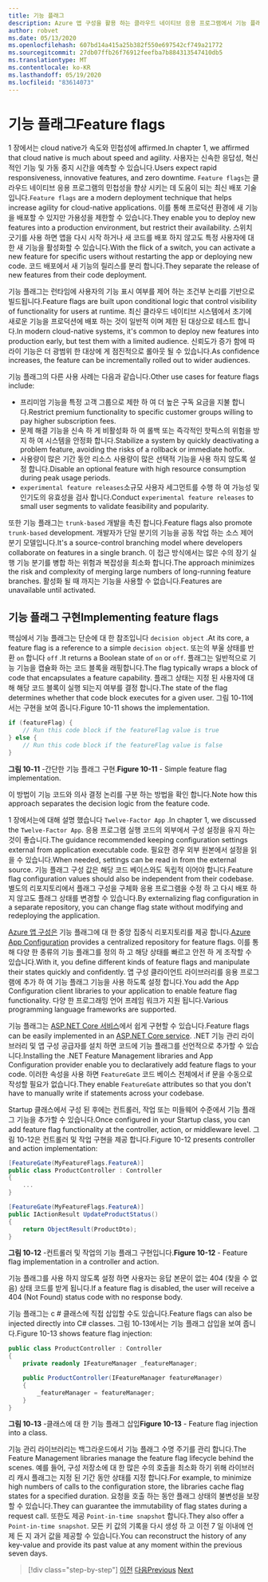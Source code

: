 ```yaml
---
title: 기능 플래그
description: Azure 앱 구성을 활용 하는 클라우드 네이티브 응용 프로그램에서 기능 플래그 구현
author: robvet
ms.date: 05/13/2020
ms.openlocfilehash: 607bd14a415a25b382f550e697542cf749a21772
ms.sourcegitcommit: 27db07ffb26f76912feefba7b884313547410db5
ms.translationtype: MT
ms.contentlocale: ko-KR
ms.lasthandoff: 05/19/2020
ms.locfileid: "83614073"
---
```

# <a name="feature-flags"></a><span data-ttu-id="9821b-103">기능 플래그</span><span class="sxs-lookup"><span data-stu-id="9821b-103">Feature flags</span></span>

<span data-ttu-id="9821b-104">1 장에서는 cloud native가 속도와 민첩성에 affirmed.</span><span class="sxs-lookup"><span data-stu-id="9821b-104">In chapter 1, we affirmed that cloud native is much about speed and agility.</span></span> <span data-ttu-id="9821b-105">사용자는 신속한 응답성, 혁신적인 기능 및 가동 중지 시간을 예측할 수 있습니다.</span><span class="sxs-lookup"><span data-stu-id="9821b-105">Users expect rapid responsiveness, innovative features, and zero downtime.</span></span> <span data-ttu-id="9821b-106">`Feature flags`는 클라우드 네이티브 응용 프로그램의 민첩성을 향상 시키는 데 도움이 되는 최신 배포 기술입니다.</span><span class="sxs-lookup"><span data-stu-id="9821b-106">`Feature flags` are a modern deployment technique that helps increase agility for cloud-native applications.</span></span> <span data-ttu-id="9821b-107">이를 통해 프로덕션 환경에 새 기능을 배포할 수 있지만 가용성을 제한할 수 있습니다.</span><span class="sxs-lookup"><span data-stu-id="9821b-107">They enable you to deploy new features into a production environment, but restrict their availability.</span></span> <span data-ttu-id="9821b-108">스위치 긋기를 사용 하면 앱을 다시 시작 하거나 새 코드를 배포 하지 않고도 특정 사용자에 대 한 새 기능을 활성화할 수 있습니다.</span><span class="sxs-lookup"><span data-stu-id="9821b-108">With the flick of a switch, you can activate a new feature for specific users without restarting the app or deploying new code.</span></span> <span data-ttu-id="9821b-109">코드 배포에서 새 기능의 릴리스를 분리 합니다.</span><span class="sxs-lookup"><span data-stu-id="9821b-109">They separate the release of new features from their code deployment.</span></span>

<span data-ttu-id="9821b-110">기능 플래그는 런타임에 사용자의 기능 표시 여부를 제어 하는 조건부 논리를 기반으로 빌드됩니다.</span><span class="sxs-lookup"><span data-stu-id="9821b-110">Feature flags are built upon conditional logic that control visibility of functionality for users at runtime.</span></span> <span data-ttu-id="9821b-111">최신 클라우드 네이티브 시스템에서 초기에 새로운 기능을 프로덕션에 배포 하는 것이 일반적 이며 제한 된 대상으로 테스트 합니다.</span><span class="sxs-lookup"><span data-stu-id="9821b-111">In modern cloud-native systems, it's common to deploy new features into production early, but test them with a limited audience.</span></span> <span data-ttu-id="9821b-112">신뢰도가 증가 함에 따라이 기능은 더 광범위 한 대상에 게 점진적으로 롤아웃 될 수 있습니다.</span><span class="sxs-lookup"><span data-stu-id="9821b-112">As confidence increases, the feature can be incrementally rolled out to wider audiences.</span></span>

<span data-ttu-id="9821b-113">기능 플래그의 다른 사용 사례는 다음과 같습니다.</span><span class="sxs-lookup"><span data-stu-id="9821b-113">Other use cases for feature flags include:</span></span>

- <span data-ttu-id="9821b-114">프리미엄 기능을 특정 고객 그룹으로 제한 하 여 더 높은 구독 요금을 지불 합니다.</span><span class="sxs-lookup"><span data-stu-id="9821b-114">Restrict premium functionality to specific customer groups willing to pay higher subscription fees.</span></span>
- <span data-ttu-id="9821b-115">문제 해결 기능을 신속 하 게 비활성화 하 여 롤백 또는 즉각적인 핫픽스의 위험을 방지 하 여 시스템을 안정화 합니다.</span><span class="sxs-lookup"><span data-stu-id="9821b-115">Stabilize a system by quickly deactivating a problem feature, avoiding the risks of a rollback or immediate hotfix.</span></span>
- <span data-ttu-id="9821b-116">사용량이 많은 기간 동안 리소스 사용량이 많은 선택적 기능을 사용 하지 않도록 설정 합니다.</span><span class="sxs-lookup"><span data-stu-id="9821b-116">Disable an optional feature with high resource consumption during peak usage periods.</span></span>
- <span data-ttu-id="9821b-117">`experimental feature releases`소규모 사용자 세그먼트를 수행 하 여 가능성 및 인기도의 유효성을 검사 합니다.</span><span class="sxs-lookup"><span data-stu-id="9821b-117">Conduct `experimental feature releases` to small user segments to validate feasibility and popularity.</span></span>

<span data-ttu-id="9821b-118">또한 기능 플래그는 `trunk-based` 개발을 촉진 합니다.</span><span class="sxs-lookup"><span data-stu-id="9821b-118">Feature flags also promote `trunk-based` development.</span></span> <span data-ttu-id="9821b-119">개발자가 단일 분기의 기능을 공동 작업 하는 소스 제어 분기 모델입니다.</span><span class="sxs-lookup"><span data-stu-id="9821b-119">It's a source-control branching model where developers collaborate on features in a single branch.</span></span> <span data-ttu-id="9821b-120">이 접근 방식에서는 많은 수의 장기 실행 기능 분기를 병합 하는 위험과 복잡성을 최소화 합니다.</span><span class="sxs-lookup"><span data-stu-id="9821b-120">The approach minimizes the risk and complexity of merging large numbers of long-running feature branches.</span></span> <span data-ttu-id="9821b-121">활성화 될 때 까지는 기능을 사용할 수 없습니다.</span><span class="sxs-lookup"><span data-stu-id="9821b-121">Features are unavailable until activated.</span></span>

## <a name="implementing-feature-flags"></a><span data-ttu-id="9821b-122">기능 플래그 구현</span><span class="sxs-lookup"><span data-stu-id="9821b-122">Implementing feature flags</span></span>

<span data-ttu-id="9821b-123">핵심에서 기능 플래그는 단순에 대 한 참조입니다 `decision object` .</span><span class="sxs-lookup"><span data-stu-id="9821b-123">At its core, a feature flag is a reference to a simple `decision object`.</span></span> <span data-ttu-id="9821b-124">또는의 부울 상태를 반환 `on` 합니다 `off` .</span><span class="sxs-lookup"><span data-stu-id="9821b-124">It returns a Boolean state of `on` or `off`.</span></span> <span data-ttu-id="9821b-125">플래그는 일반적으로 기능 기능을 캡슐화 하는 코드 블록을 래핑합니다.</span><span class="sxs-lookup"><span data-stu-id="9821b-125">The flag typically wraps a block of code that encapsulates a feature capability.</span></span> <span data-ttu-id="9821b-126">플래그 상태는 지정 된 사용자에 대해 해당 코드 블록이 실행 되는지 여부를 결정 합니다.</span><span class="sxs-lookup"><span data-stu-id="9821b-126">The state of the flag determines whether that code block executes for a given user.</span></span> <span data-ttu-id="9821b-127">그림 10-11에서는 구현을 보여 줍니다.</span><span class="sxs-lookup"><span data-stu-id="9821b-127">Figure 10-11 shows the implementation.</span></span>

```c#
if (featureFlag) {
    // Run this code block if the featureFlag value is true
} else {
    // Run this code block if the featureFlag value is false
}
```

<span data-ttu-id="9821b-128">**그림 10-11** -간단한 기능 플래그 구현.</span><span class="sxs-lookup"><span data-stu-id="9821b-128">**Figure 10-11** - Simple feature flag implementation.</span></span>

<span data-ttu-id="9821b-129">이 방법이 기능 코드와 의사 결정 논리를 구분 하는 방법을 확인 합니다.</span><span class="sxs-lookup"><span data-stu-id="9821b-129">Note how this approach separates the decision logic from the feature code.</span></span>

<span data-ttu-id="9821b-130">1 장에서는에 대해 설명 했습니다 `Twelve-Factor App` .</span><span class="sxs-lookup"><span data-stu-id="9821b-130">In chapter 1, we discussed the `Twelve-Factor App`.</span></span> <span data-ttu-id="9821b-131">응용 프로그램 실행 코드의 외부에서 구성 설정을 유지 하는 것이 좋습니다.</span><span class="sxs-lookup"><span data-stu-id="9821b-131">The guidance recommended keeping configuration settings external from application executable code.</span></span> <span data-ttu-id="9821b-132">필요한 경우 외부 원본에서 설정을 읽을 수 있습니다.</span><span class="sxs-lookup"><span data-stu-id="9821b-132">When needed, settings can be read in from the external source.</span></span> <span data-ttu-id="9821b-133">기능 플래그 구성 값은 해당 코드 베이스와도 독립적 이어야 합니다.</span><span class="sxs-lookup"><span data-stu-id="9821b-133">Feature flag configuration values should also be independent from their codebase.</span></span> <span data-ttu-id="9821b-134">별도의 리포지토리에서 플래그 구성을 구체화 응용 프로그램을 수정 하 고 다시 배포 하지 않고도 플래그 상태를 변경할 수 있습니다.</span><span class="sxs-lookup"><span data-stu-id="9821b-134">By externalizing flag configuration in a separate repository, you can change flag state without modifying and redeploying the application.</span></span>

<span data-ttu-id="9821b-135">[Azure 앱 구성은](https://docs.microsoft.com/azure/azure-app-configuration/overview) 기능 플래그에 대 한 중앙 집중식 리포지토리를 제공 합니다.</span><span class="sxs-lookup"><span data-stu-id="9821b-135">[Azure App Configuration](https://docs.microsoft.com/azure/azure-app-configuration/overview) provides a centralized repository for feature flags.</span></span> <span data-ttu-id="9821b-136">이를 통해 다양 한 종류의 기능 플래그를 정의 하 고 해당 상태를 빠르고 안전 하 게 조작할 수 있습니다.</span><span class="sxs-lookup"><span data-stu-id="9821b-136">With it, you define different kinds of feature flags and manipulate their states quickly and confidently.</span></span> <span data-ttu-id="9821b-137">앱 구성 클라이언트 라이브러리를 응용 프로그램에 추가 하 여 기능 플래그 기능을 사용 하도록 설정 합니다.</span><span class="sxs-lookup"><span data-stu-id="9821b-137">You add the App Configuration client libraries to your application to enable feature flag functionality.</span></span> <span data-ttu-id="9821b-138">다양 한 프로그래밍 언어 프레임 워크가 지원 됩니다.</span><span class="sxs-lookup"><span data-stu-id="9821b-138">Various programming language frameworks are supported.</span></span>

<span data-ttu-id="9821b-139">기능 플래그는 [ASP.NET Core 서비스](https://docs.microsoft.com/azure/azure-app-configuration/use-feature-flags-dotnet-core)에서 쉽게 구현할 수 있습니다.</span><span class="sxs-lookup"><span data-stu-id="9821b-139">Feature flags can be easily implemented in an [ASP.NET Core service](https://docs.microsoft.com/azure/azure-app-configuration/use-feature-flags-dotnet-core).</span></span> <span data-ttu-id="9821b-140">.NET 기능 관리 라이브러리 및 앱 구성 공급자를 설치 하면 코드에 기능 플래그를 선언적으로 추가할 수 있습니다.</span><span class="sxs-lookup"><span data-stu-id="9821b-140">Installing the .NET Feature Management libraries and App Configuration provider enable you to declaratively add feature flags to your code.</span></span> <span data-ttu-id="9821b-141">이러한 속성을 사용 하면 `FeatureGate` 코드 베이스 전체에서 if 문을 수동으로 작성할 필요가 없습니다.</span><span class="sxs-lookup"><span data-stu-id="9821b-141">They enable `FeatureGate` attributes so that you don't have to manually write if statements across your codebase.</span></span>

<span data-ttu-id="9821b-142">Startup 클래스에서 구성 된 후에는 컨트롤러, 작업 또는 미들웨어 수준에서 기능 플래그 기능을 추가할 수 있습니다.</span><span class="sxs-lookup"><span data-stu-id="9821b-142">Once configured in your Startup class, you can add feature flag functionality at the controller, action, or middleware level.</span></span> <span data-ttu-id="9821b-143">그림 10-12은 컨트롤러 및 작업 구현을 제공 합니다.</span><span class="sxs-lookup"><span data-stu-id="9821b-143">Figure 10-12 presents controller and action implementation:</span></span>

```c#
[FeatureGate(MyFeatureFlags.FeatureA)]
public class ProductController : Controller
{
    ...
}
```

```c#
[FeatureGate(MyFeatureFlags.FeatureA)]
public IActionResult UpdateProductStatus()
{
    return ObjectResult(ProductDto);
}
```

<span data-ttu-id="9821b-144">**그림 10-12** -컨트롤러 및 작업의 기능 플래그 구현입니다.</span><span class="sxs-lookup"><span data-stu-id="9821b-144">**Figure 10-12** - Feature flag implementation in a controller and action.</span></span>

<span data-ttu-id="9821b-145">기능 플래그를 사용 하지 않도록 설정 하면 사용자는 응답 본문이 없는 404 (찾을 수 없음) 상태 코드를 받게 됩니다.</span><span class="sxs-lookup"><span data-stu-id="9821b-145">If a feature flag is disabled, the user will receive a 404 (Not Found) status code with no response body.</span></span>

<span data-ttu-id="9821b-146">기능 플래그는 c # 클래스에 직접 삽입할 수도 있습니다.</span><span class="sxs-lookup"><span data-stu-id="9821b-146">Feature flags can also be injected directly into C# classes.</span></span> <span data-ttu-id="9821b-147">그림 10-13에서는 기능 플래그 삽입을 보여 줍니다.</span><span class="sxs-lookup"><span data-stu-id="9821b-147">Figure 10-13 shows feature flag injection:</span></span>

```c#
public class ProductController : Controller
{
    private readonly IFeatureManager _featureManager;

    public ProductController(IFeatureManager featureManager)
    {
        _featureManager = featureManager;
    }
}
```

<span data-ttu-id="9821b-148">**그림 10-13** -클래스에 대 한 기능 플래그 삽입</span><span class="sxs-lookup"><span data-stu-id="9821b-148">**Figure 10-13** - Feature flag injection into a class.</span></span>

<span data-ttu-id="9821b-149">기능 관리 라이브러리는 백그라운드에서 기능 플래그 수명 주기를 관리 합니다.</span><span class="sxs-lookup"><span data-stu-id="9821b-149">The Feature Management libraries manage the feature flag lifecycle behind the scenes.</span></span> <span data-ttu-id="9821b-150">예를 들어, 구성 저장소에 대 한 많은 수의 호출을 최소화 하기 위해 라이브러리 캐시 플래그는 지정 된 기간 동안 상태를 지정 합니다.</span><span class="sxs-lookup"><span data-stu-id="9821b-150">For example, to minimize high numbers of calls to the configuration store, the libraries cache flag states for a specified duration.</span></span> <span data-ttu-id="9821b-151">요청을 호출 하는 동안 플래그 상태의 불변성을 보장할 수 있습니다.</span><span class="sxs-lookup"><span data-stu-id="9821b-151">They can guarantee the immutability of flag states during a request call.</span></span> <span data-ttu-id="9821b-152">또한도 제공 `Point-in-time snapshot` 합니다.</span><span class="sxs-lookup"><span data-stu-id="9821b-152">They also offer a `Point-in-time snapshot`.</span></span> <span data-ttu-id="9821b-153">모든 키 값의 기록을 다시 생성 하 고 이전 7 일 이내에 언제 든 지 과거 값을 제공할 수 있습니다.</span><span class="sxs-lookup"><span data-stu-id="9821b-153">You can reconstruct the history of any key-value and provide its past value at any moment within the previous seven days.</span></span>

>[!div class="step-by-step"]
><span data-ttu-id="9821b-154">[이전](devops.md)
>[다음](infrastructure-as-code.md)</span><span class="sxs-lookup"><span data-stu-id="9821b-154">[Previous](devops.md)
[Next](infrastructure-as-code.md)</span></span>
